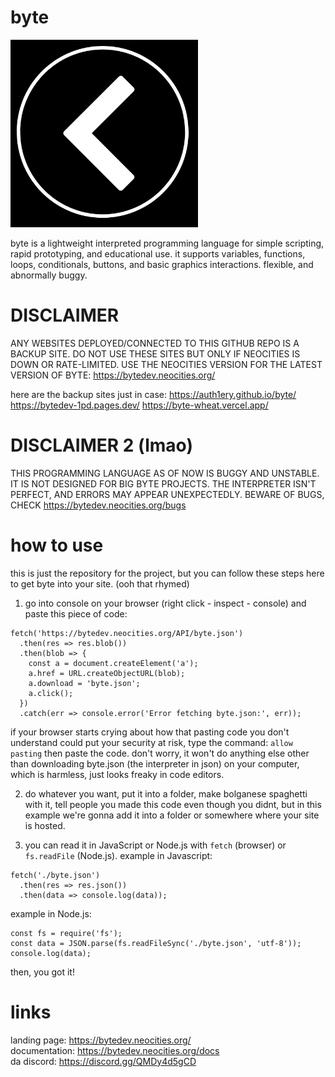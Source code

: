 # byte

<img src="images/Byte.png" alt="insert byte logo here" width="300">

byte is a lightweight interpreted programming language for simple scripting, rapid prototyping, and educational use. it supports variables, functions, loops, conditionals, buttons, and basic graphics interactions.
flexible, and abnormally buggy. 

# DISCLAIMER
ANY WEBSITES DEPLOYED/CONNECTED TO THIS GITHUB REPO IS A BACKUP SITE. DO NOT USE THESE SITES BUT ONLY IF NEOCITIES IS DOWN OR RATE-LIMITED.
USE THE NEOCITIES VERSION FOR THE LATEST VERSION OF BYTE: https://bytedev.neocities.org/

here are the backup sites just in case:
https://auth1ery.github.io/byte/
https://bytedev-1pd.pages.dev/
https://byte-wheat.vercel.app/

# DISCLAIMER 2 (lmao)
THIS PROGRAMMING LANGUAGE AS OF NOW IS BUGGY AND UNSTABLE. IT IS NOT DESIGNED FOR BIG BYTE PROJECTS. THE INTERPRETER ISN'T PERFECT, AND ERRORS MAY APPEAR UNEXPECTEDLY. BEWARE OF BUGS, CHECK https://bytedev.neocities.org/bugs

# how to use
this is just the repository for the project, but you can follow these steps here to get byte into your site. (ooh that rhymed)
1. go into console on your browser (right click - inspect - console) and paste this piece of code:

```
fetch('https://bytedev.neocities.org/API/byte.json')
  .then(res => res.blob())
  .then(blob => {
    const a = document.createElement('a');
    a.href = URL.createObjectURL(blob);
    a.download = 'byte.json';
    a.click();
  })
  .catch(err => console.error('Error fetching byte.json:', err));
```

if your browser starts crying about how that pasting code you don't understand could put your security at risk, type the command: 
`allow pasting`
then paste the code. don't worry, it won't do anything else other than downloading byte.json (the interpreter in json) on your computer, which is harmless, just looks freaky in code editors.

2. do whatever you want, put it into a folder, make bolganese spaghetti with it, tell people you made this code even though you didnt, but in this example we're gonna add it into a folder or somewhere where your site is hosted.

3. you can read it in JavaScript or Node.js with `fetch` (browser) or `fs.readFile` (Node.js).
example in Javascript:
```
fetch('./byte.json')
  .then(res => res.json())
  .then(data => console.log(data));
```

example in Node.js:
```
const fs = require('fs');
const data = JSON.parse(fs.readFileSync('./byte.json', 'utf-8'));
console.log(data);
```

then, you got it!

# links

landing page: https://bytedev.neocities.org/  
documentation: https://bytedev.neocities.org/docs  
da discord: https://discord.gg/QMDy4d5gCD

